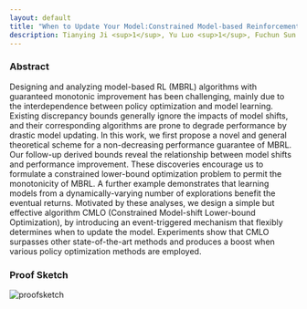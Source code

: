 ```yaml
---
layout: default
title: "When to Update Your Model:Constrained Model-based Reinforcement Learning"
description: Tianying Ji <sup>1</sup>, Yu Luo <sup>1</sup>, Fuchun Sun <sup>1</sup>, Mingxuan Jing <sup>2</sup>, Fengxiang He <sup>3</sup>, Wenbing Huang <sup>4,5</sup>
---
```



### Abstract

Designing and analyzing model-based RL (MBRL) algorithms with guaranteed monotonic improvement has been challenging, mainly due to the interdependence between policy optimization and model learning. Existing discrepancy bounds generally ignore the impacts of model shifts, and their corresponding algorithms are prone to degrade performance by drastic model updating. In this work, we first propose a novel and general theoretical scheme for a non-decreasing performance guarantee of MBRL. Our follow-up derived bounds reveal the relationship between model shifts and performance improvement. These discoveries encourage us to formulate a constrained lower-bound optimization problem to permit the monotonicity of MBRL. A further example demonstrates that learning models from a dynamically-varying number of explorations benefit the eventual returns. Motivated by these analyses, we design a simple but effective algorithm CMLO (Constrained Model-shift Lower-bound Optimization), by introducing an event-triggered mechanism that flexibly determines when to update the model. Experiments show that CMLO surpasses other state-of-the-art methods and produces a boost when various policy optimization methods are employed.


### Proof Sketch

![proofsketch](assets/images/proofsketch.png)





